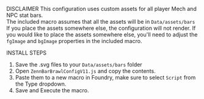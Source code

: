 DISCLAIMER
This configuration uses custom assets for all player Mech and NPC stat bars.  
The included macro assumes that all the assets will be in ``Data/assets/bars`` If you place the assets somewhere else, the configuration will not render.
If you would like to place the assets somewhere else, you'll need to adjust the ``fgImage`` and ``bgImage`` properties in the included macro.

INSTALL STEPS

1. Save the .svg files to your ``Data/assets/bars`` folder
2. Open ``ZennBarBrawlConfigV11.js`` and copy the contents. 
3. Paste them to a new macro in Foundry, make sure to select ``Script`` from the Type dropdown.
4. Save and Execute the macro. 
